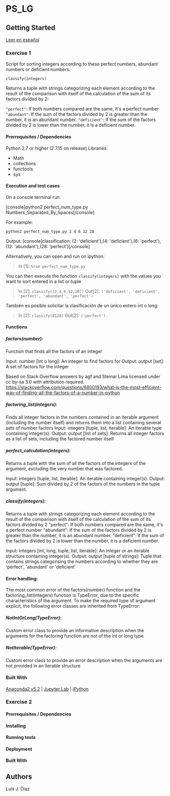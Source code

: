 # PS_LG

## Getting Started

[Leer en español](https://github.com/drconopoima/PS_LG/blob/master/README.md)

### Exercise 1

Script for sorting integers according to these perfect numbers, abundant numbers or deficient numbers.

`classify(integers)`

Returns a tuple with strings categorizing each element according to the result of the comparison with itself of the calculation of the sum of its factors divided by 2:

`"perfect"`: If both numbers compared are the same, it's a perfect number
`"abundant"`: If the sum of the factors divided by 2 is greater than the number, it is an abundant number.
`"deficient"`: If the sum of the factors divided by 2 is lower than the number, it is a deficient number.

#### Prerrequisites / Dependencies

Python 2.7 or higher (2.7.15 on release)
Libraries:
* Math
* collections
* functools
* sys

#### Execution and test cases

On a console terminal run:

[console]python2 perfect_num_type.py Numbers_Separated_By_Spaces[/console]

For example:

`python2 perfect_num_type.py 2 4 6 12 28`

Output:
[console]classification: (2: 'deficient'),(4: 'deficient'),(6: 'perfect'),(12: 'abundant'),(28: 'perfect')[/console]

Alternatively, you can open and run on ipython:

> In [1]: `%run perfect_num_type.py`

You can then execute the function `classify(integers)` with the values you want to sort entered in a list or tuple

> In [2]: `classify([2,4,6,12,28])`
> Out[2]: `('deficient', 'deficient', 'perfect', 'abundant', 'perfect')`

También es posible solicitar la clasificación de un único entero int o long:

> In [2]: `classify(8128)`
> Out[2]: `('perfect')`

#### Functions

##### factors(number):

Function that finds all the factors of an integer

Input: number [int o long]: An integer to find factors for
Output: output [set]: A set of factors for the integer

Based on Stack Overflow answers by agf and Steinar Lima licensed under cc by-sa 3.0 with attribution required.
https://stackoverflow.com/questions/6800193/what-is-the-most-efficient-way-of-finding-all-the-factors-of-a-number-in-python

##### factoring_list(integers):

Finds all integer factors in the numbers contained in an iterable argument (including the number itself) and returns them into a list containing several sets of number factors
Input: integers [tuple, list, iterable]: An iterable type containing integer(s).
Output: output [list of sets]: Returns all integer factors as a list of sets, including the factored number itself

##### perfect_calculation(integers):

Returns a tuple with the sum of all the factors of the integers of the argument, excluding the very number that was factored.

Input: integers [tuple, list, iterable]: An iterable containing integer(s).
Output: output [tuple]: Sum divided by 2 of the factors of the numbers in the tuple argument.

##### classify(integers):

Returns a tuple with strings categorizing each element according to the result of the comparison with itself of the calculation of the sum of its factors divided by 2
    "perfect": If both numbers compared are the same, it's a perfect number
    "abundant": If the sum of the factors divided by 2 is greater than the number, it is an abundant number.
    "deficient": If the sum of the factors divided by 2 is lower than the number, it is a deficient number.

Input: integers [int, long, tuple, list, iterable]: An integer or an iterable structure containing integer(s).
Output: output [tuple of strings]: Tuple that contains strings categorising the numbers according to whether they are 'perfect', 'abundant' or 'deficient'

#### Error handling:

The most common error of the factors(number) function and the factoring_list(integers) function is TypeError, due to the specific characteristics of the argument. To make the required type of argument explicit, the following error classes are inherited from TypeError:

##### NotIntOrLong(TypeError):
Custom error class to provide an informative description when the arguments for the factoring function are not of the int or long type

##### NotIterable(TypeError):
Custom error class to provide an error description when the arguments are not provided in an iterable structure

#### Built With

[Anaconda2 v5.2](https://www.anaconda.com/download/#linux) | [Jupyter Lab](https://github.com/jupyterlab/jupyterlab) | [iPython](https://ipython.org/install.html)

### Exercise 2

#### Prerrequisites / Dependencies

#### Installing

#### Running tests

#### Deployment

#### Built With

## Authors

Luis J. Diaz
